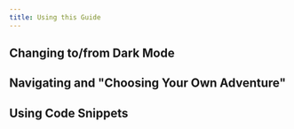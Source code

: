 ```yaml
---
title: Using this Guide
---
```


## Changing to/from Dark Mode

## Navigating and "Choosing Your Own Adventure"

## Using Code Snippets
